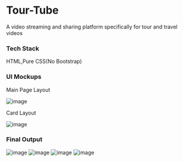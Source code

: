 # Tour-Tube
A video streaming and sharing platform specifically for tour and travel videos 


### Tech Stack
HTML,Pure CSS(No Bootstrap)

### UI Mockups

Main Page Layout

![image](https://user-images.githubusercontent.com/30779692/126037334-73805dd1-b18e-4a16-8a97-ef8e84297587.png)

Card Layout

![image](https://user-images.githubusercontent.com/30779692/126037304-856bcbf7-14e9-47d0-a171-e1d98cb0841d.png)

### Final Output

![image](https://user-images.githubusercontent.com/30779692/126037408-31217a08-7bc3-4caf-88ee-a9bd9f63b7cd.png)
![image](https://user-images.githubusercontent.com/30779692/126037436-da30b7b7-bf0c-48cd-8818-c292ec2bf7e5.png)
![image](https://user-images.githubusercontent.com/30779692/126037532-987bb23e-7f8e-4d3a-8ff2-eaaf3e966797.png)
![image](https://user-images.githubusercontent.com/30779692/126037581-f9f33784-9305-4b41-88fe-8defefab6028.png)

